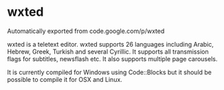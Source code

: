 # wxted
Automatically exported from code.google.com/p/wxted

wxted is a teletext editor. wxted supports 26 languages including Arabic, Hebrew, Greek, Turkish and several Cyrillic.
It supports all transmission flags for subtitles, newsflash etc. It also supports multiple page carousels.

It is currently compiled for Windows using Code::Blocks but it should be possible to compile it for OSX and Linux.
